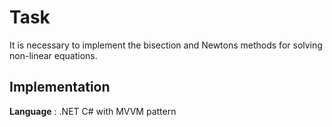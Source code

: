 # Task
It is necessary to implement the bisection and Newtons methods for solving non-linear equations.

## Implementation
**Language** : .NET C# with MVVM pattern